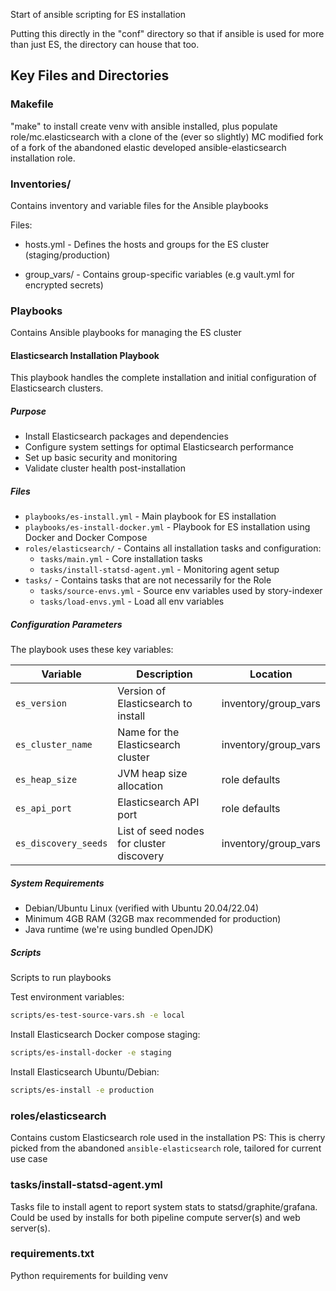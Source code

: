 Start of ansible scripting for ES installation

Putting this directly in the "conf" directory so that if ansible is
used for more than just ES, the directory can house that too.

## Key Files and Directories

### Makefile

"make" to install create venv with ansible installed, plus populate
role/mc.elasticsearch with a clone of the (ever so slightly) MC
modified fork of a fork of the abandoned elastic developed
ansible-elasticsearch installation role.

### Inventories/

Contains inventory and variable files for the Ansible playbooks

Files:

* hosts.yml - Defines the hosts and groups for the ES cluster (staging/production)

* group_vars/ - Contains group-specific variables (e.g vault.yml for encrypted secrets)

### Playbooks

Contains Ansible playbooks for managing the ES cluster

#### Elasticsearch Installation Playbook

This playbook handles the complete installation and initial configuration of Elasticsearch clusters.

##### Purpose
- Install Elasticsearch packages and dependencies
- Configure system settings for optimal Elasticsearch performance
- Set up basic security and monitoring
- Validate cluster health post-installation

##### Files

* `playbooks/es-install.yml` - Main playbook for ES installation
* `playbooks/es-install-docker.yml` - Playbook for ES installation using Docker and Docker Compose
* `roles/elasticsearch/` - Contains all installation tasks and configuration:
  * `tasks/main.yml` - Core installation tasks
  * `tasks/install-statsd-agent.yml` - Monitoring agent setup
* `tasks/` - Contains tasks that are not necessarily for the Role
  * `tasks/source-envs.yml` - Source env variables used by story-indexer
  * `tasks/load-envs.yml` - Load all env variables

##### Configuration Parameters

The playbook uses these key variables:

| Variable               | Description                                                                 | Location                  |
|------------------------|-----------------------------------------------------------------------------|---------------------------|
| `es_version`          | Version of Elasticsearch to install                                        | inventory/group_vars      |
| `es_cluster_name`     | Name for the Elasticsearch cluster                                         | inventory/group_vars      |
| `es_heap_size`        | JVM heap size allocation                                                   | role defaults             |
| `es_api_port`         | Elasticsearch API port                                                     | role defaults             |
| `es_discovery_seeds`  | List of seed nodes for cluster discovery                                   | inventory/group_vars      |

##### System Requirements

- Debian/Ubuntu Linux (verified with Ubuntu 20.04/22.04)
- Minimum 4GB RAM (32GB max recommended for production)
- Java runtime (we're using bundled OpenJDK)


##### Scripts

Scripts to run playbooks

Test environment variables:
```sh
scripts/es-test-source-vars.sh -e local
```

Install Elasticsearch Docker compose staging:
```sh
scripts/es-install-docker -e staging
```

Install Elasticsearch Ubuntu/Debian:
```sh
scripts/es-install -e production
```

### roles/elasticsearch

Contains custom Elasticsearch role used in the installation
PS: This is cherry picked from the abandoned `ansible-elasticsearch` role, tailored for current use case


### tasks/install-statsd-agent.yml

Tasks file to install agent to report system stats to
statsd/graphite/grafana.  Could be used by installs for both pipeline
compute server(s) and web server(s).

### requirements.txt

Python requirements for building venv
